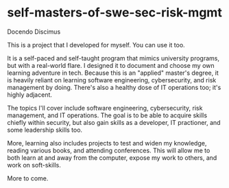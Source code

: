 # self-masters-of-swe-sec-risk-mgmt

Docendo Discimus

This is a project that I developed for myself. You can use it too.

It is a self-paced and self-taught program that mimics university programs, but with a real-world flare. I designed it to document and choose my own learning adventure in tech. Because this is an "applied" master's degree, it is heavily reliant on learning software engineering, cybersecurity, and risk management by doing. There's also a healthy dose of IT operations too; it's highly adjacent. 

The topics I'll cover include software engineering, cybersecurity, risk management, and IT operations. The goal is to be able to acquire skills chiefly within security, but also gain skills as a developer, IT practioner, and some leadership skills too.

More, learning also includes projects to test and widen my knowledge, reading various books, and attending conferences. This will allow me to both learn at and away from the computer, expose my work to others, and work on soft-skills.

More to come.

